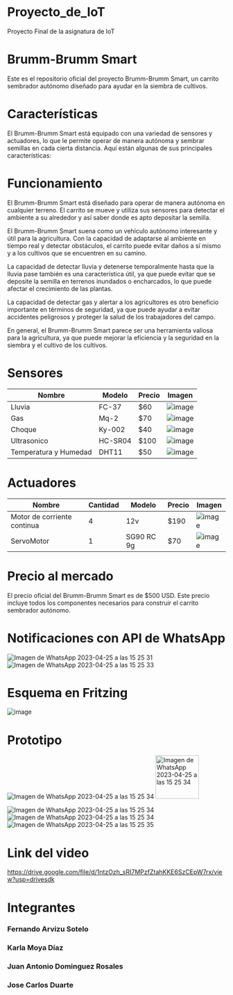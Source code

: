 # Proyecto_de_IoT
Proyecto Final de la asignatura de IoT 

# Brumm-Brumm Smart
Este es el repositorio oficial del proyecto Brumm-Brumm Smart, un carrito sembrador autónomo diseñado para ayudar en la siembra de cultivos.

# Características
El Brumm-Brumm Smart está equipado con una variedad de sensores y actuadores, lo que le permite operar de manera autónoma y sembrar semillas en cada cierta distancia. Aquí están algunas de sus principales características:

# Funcionamiento
El Brumm-Brumm Smart está diseñado para operar de manera autónoma en cualquier terreno. El carrito se mueve y utiliza sus sensores para detectar el ambiente a su alrededor y así saber donde es apto depositar la semilla. 

El Brumm-Brumm Smart suena como un vehículo autónomo interesante y útil para la agricultura. Con la capacidad de adaptarse al ambiente en tiempo real y detectar obstáculos, el carrito puede evitar daños a sí mismo y a los cultivos que se encuentren en su camino.

La capacidad de detectar lluvia y detenerse temporalmente hasta que la lluvia pase también es una característica útil, ya que puede evitar que se deposite la semilla en terrenos inundados o encharcados, lo que puede afectar el crecimiento de las plantas.

La capacidad de detectar gas y alertar a los agricultores es otro beneficio importante en términos de seguridad, ya que puede ayudar a evitar accidentes peligrosos y proteger la salud de los trabajadores del campo.

En general, el Brumm-Brumm Smart parece ser una herramienta valiosa para la agricultura, ya que puede mejorar la eficiencia y la seguridad en la siembra y el cultivo de los cultivos.

# Sensores

| Nombre        | Modelo        | Precio   | Imagen        |
| ------------- | ------------- | ---------| ------------- |
| Lluvia        | FC-37         | $60      | ![image](https://user-images.githubusercontent.com/124712008/234090635-235aa2bb-ec7a-45bd-98c6-b4c4dc360c2f.png)  |
| Gas           | Mq-2          | $70      | ![image](https://user-images.githubusercontent.com/124712008/234089856-e0737a07-cde6-4aa3-b9c9-9584419a2d2c.png)  |
| Choque        | Ky-002        | $40      | ![image](https://user-images.githubusercontent.com/124712008/234090104-febc3f7b-9815-45d3-b476-3a441e73a900.png)  |
| Ultrasonico   | HC-SR04       | $100     | ![image](https://user-images.githubusercontent.com/124712008/234090402-439eacd5-c4a5-4bd8-8ce8-814e63eaf8d1.png)  |
| Temperatura y Humedad      | DHT11         | $50      | ![image](https://user-images.githubusercontent.com/124712008/234089647-34c15013-2f75-4860-b161-bb33166ebcab.png)  |
     

# Actuadores
| Nombre                        | Cantidad      | Modelo        | Precio   | Imagen        |
| -------------                 | ------------- | ------------- | ---------| ------------- |
| Motor de corriente continua   | 4             | 12v           | $190     | ![image](https://user-images.githubusercontent.com/124712008/234345476-6458980c-76fe-4462-8c99-fabf11ec611b.png)|
| ServoMotor                    | 1             | SG90 RC 9g    | $70      | ![image](https://user-images.githubusercontent.com/124712008/234345116-5ed6ec73-3c9c-4d69-b8c3-6bbbbf75aa19.png)|


# Precio al mercado
El precio oficial del Brumm-Brumm Smart es de $500 USD. Este precio incluye todos los componentes necesarios para construir el carrito sembrador autónomo.

# Notificaciones con API de **WhatsApp**
![Imagen de WhatsApp 2023-04-25 a las 15 25 31](https://user-images.githubusercontent.com/124712008/234408109-abee78f1-e6a5-43db-ae1f-5527b2ca0493.jpg)
![Imagen de WhatsApp 2023-04-25 a las 15 25 33](https://user-images.githubusercontent.com/124712008/234408135-2af7889d-2809-4e8a-ab7e-97b2f7a8766d.jpg)

# Esquema en Fritzing
![image](https://user-images.githubusercontent.com/124712008/234340252-ca42547b-439e-4b11-b079-36bd9e6ded66.png)

# Prototipo
![Imagen de WhatsApp 2023-04-25 a las 15 25 34](https://user-images.githubusercontent.com/124712008/234408194-ea3d5427-322c-4323-be01-56b125941ea3.jpg)
<img src="https://user-images.githubusercontent.com/124712008/234408194-ea3d5427-322c-4323-be01-56b125941ea3.jpg" alt="Imagen de WhatsApp 2023-04-25 a las 15 25 34" style="width: 100px; height: 100px;">

![Imagen de WhatsApp 2023-04-25 a las 15 25 34](https://user-images.githubusercontent.com/124712008/234408222-b53e6964-249f-4d6d-aa83-ab4216775c83.jpg)
![Imagen de WhatsApp 2023-04-25 a las 15 25 34](https://user-images.githubusercontent.com/124712008/234408286-906bd350-2395-4aff-bd2f-7da96acc7386.jpg)
![Imagen de WhatsApp 2023-04-25 a las 15 25 35](https://user-images.githubusercontent.com/124712008/234408311-e3404946-44de-4b09-8eed-a5017140bc0b.jpg)


# Link del video
https://drive.google.com/file/d/1ntzOzh_sRI7MPzfZtahKKE6SzCEpW7rx/view?usp=drivesdk

# Integrantes
### **Fernando Arvizu Sotelo** 
### **Karla Moya Díaz**
### **Juan Antonio Dominguez Rosales** 
### **Jose Carlos Duarte** 




